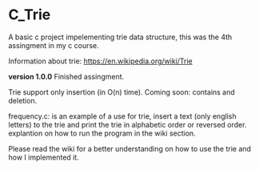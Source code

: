 # C_Trie

A basic c project impelementing trie data structure, this was the 4th assingment in my c course.

Information about trie: https://en.wikipedia.org/wiki/Trie

**version 1.0.0** 
Finished assingment.

Trie support only insertion (in O(n) time).
Coming soon: contains and deletion.

frequency.c: is an example of a use for trie, insert a text (only english letters) to the trie
             and print the trie in alphabetic order or reversed order.
             explantion on how to run the program in the wiki section.

Please read the wiki for a better understanding on how to use the trie and how I implemented it.
